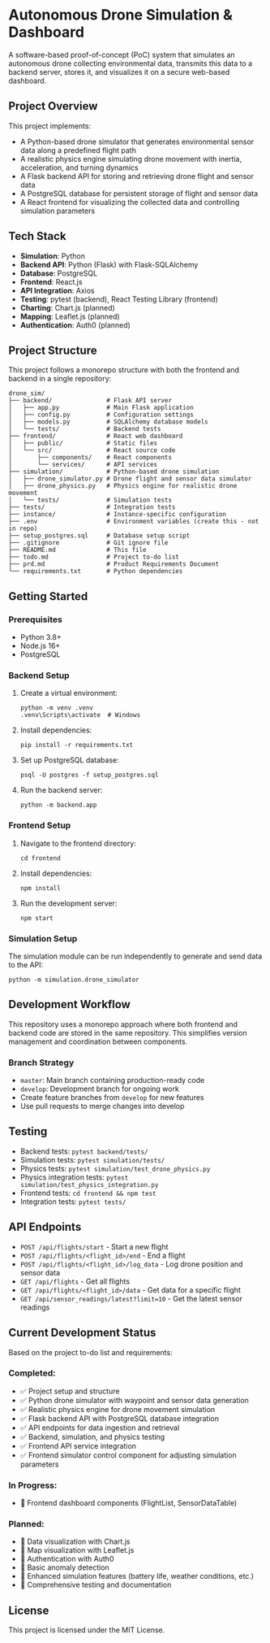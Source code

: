 # Autonomous Drone Simulation & Dashboard

A software-based proof-of-concept (PoC) system that simulates an autonomous drone collecting environmental data, transmits this data to a backend server, stores it, and visualizes it on a secure web-based dashboard.

## Project Overview

This project implements:
- A Python-based drone simulator that generates environmental sensor data along a predefined flight path
- A realistic physics engine simulating drone movement with inertia, acceleration, and turning dynamics
- A Flask backend API for storing and retrieving drone flight and sensor data
- A PostgreSQL database for persistent storage of flight and sensor data
- A React frontend for visualizing the collected data and controlling simulation parameters

## Tech Stack

- **Simulation**: Python
- **Backend API**: Python (Flask) with Flask-SQLAlchemy
- **Database**: PostgreSQL
- **Frontend**: React.js
- **API Integration**: Axios
- **Testing**: pytest (backend), React Testing Library (frontend)
- **Charting**: Chart.js (planned)
- **Mapping**: Leaflet.js (planned)
- **Authentication**: Auth0 (planned)

## Project Structure

This project follows a monorepo structure with both the frontend and backend in a single repository:

```
drone_sim/
├── backend/               # Flask API server
│   ├── app.py             # Main Flask application
│   ├── config.py          # Configuration settings
│   ├── models.py          # SQLAlchemy database models
│   └── tests/             # Backend tests
├── frontend/              # React web dashboard
│   ├── public/            # Static files
│   └── src/               # React source code
│       ├── components/    # React components 
│       └── services/      # API services 
├── simulation/            # Python-based drone simulation
│   ├── drone_simulator.py # Drone flight and sensor data simulator
│   ├── drone_physics.py   # Physics engine for realistic drone movement
│   └── tests/             # Simulation tests
├── tests/                 # Integration tests
├── instance/              # Instance-specific configuration
├── .env                   # Environment variables (create this - not in repo)
├── setup_postgres.sql     # Database setup script
├── .gitignore             # Git ignore file
├── README.md              # This file
├── todo.md                # Project to-do list
├── prd.md                 # Product Requirements Document
└── requirements.txt       # Python dependencies
```

## Getting Started

### Prerequisites

- Python 3.8+
- Node.js 16+
- PostgreSQL

### Backend Setup

1. Create a virtual environment:
   ```
   python -m venv .venv
   .venv\Scripts\activate  # Windows
   ```

2. Install dependencies:
   ```
   pip install -r requirements.txt
   ```

3. Set up PostgreSQL database:
   ```
   psql -U postgres -f setup_postgres.sql
   ```

4. Run the backend server:
   ```
   python -m backend.app
   ```

### Frontend Setup

1. Navigate to the frontend directory:
   ```
   cd frontend
   ```

2. Install dependencies:
   ```
   npm install
   ```

3. Run the development server:
   ```
   npm start
   ```

### Simulation Setup

The simulation module can be run independently to generate and send data to the API:

```
python -m simulation.drone_simulator
```

## Development Workflow

This repository uses a monorepo approach where both frontend and backend code are stored in the same repository. This simplifies version management and coordination between components.

### Branch Strategy

- `master`: Main branch containing production-ready code
- `develop`: Development branch for ongoing work
- Create feature branches from `develop` for new features
- Use pull requests to merge changes into develop

## Testing

- Backend tests: `pytest backend/tests/`
- Simulation tests: `pytest simulation/tests/`
- Physics tests: `pytest simulation/test_drone_physics.py`
- Physics integration tests: `pytest simulation/test_physics_integration.py`
- Frontend tests: `cd frontend && npm test`
- Integration tests: `pytest tests/`

## API Endpoints

- `POST /api/flights/start` - Start a new flight
- `POST /api/flights/<flight_id>/end` - End a flight
- `POST /api/flights/<flight_id>/log_data` - Log drone position and sensor data
- `GET /api/flights` - Get all flights
- `GET /api/flights/<flight_id>/data` - Get data for a specific flight
- `GET /api/sensor_readings/latest?limit=10` - Get the latest sensor readings

## Current Development Status

Based on the project to-do list and requirements:

### Completed:
- ✅ Project setup and structure
- ✅ Python drone simulator with waypoint and sensor data generation
- ✅ Realistic physics engine for drone movement simulation
- ✅ Flask backend API with PostgreSQL database integration
- ✅ API endpoints for data ingestion and retrieval
- ✅ Backend, simulation, and physics testing
- ✅ Frontend API service integration
- ✅ Frontend simulator control component for adjusting simulation parameters

### In Progress:
- 🔄 Frontend dashboard components (FlightList, SensorDataTable)

### Planned:
- 📝 Data visualization with Chart.js
- 📝 Map visualization with Leaflet.js
- 📝 Authentication with Auth0
- 📝 Basic anomaly detection
- 📝 Enhanced simulation features (battery life, weather conditions, etc.)
- 📝 Comprehensive testing and documentation

## License

This project is licensed under the MIT License. 
